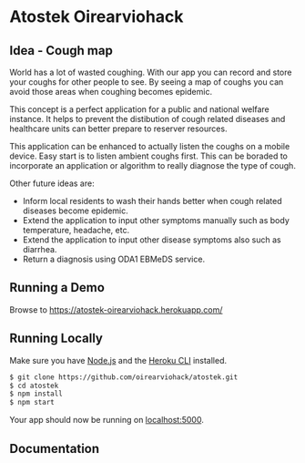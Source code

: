 # Atostek Oirearviohack

## Idea - Cough map

World has a lot of wasted coughing. With our app you can record and store your coughs for other people to see. By seeing a map of coughs you can avoid those areas when coughing becomes epidemic.

This concept is a perfect application for a public and national welfare instance. It helps to prevent the distibution of cough related diseases and healthcare units can better prepare to reserver resources.

This application can be enhanced to actually listen the coughs on a mobile device. Easy start is to listen ambient coughs first. This can be boraded to incorporate an application or algorithm to really diagnose the type of cough.

Other future ideas are:
- Inform local residents to wash their hands better when cough related diseases become epidemic.
- Extend the application to input other symptoms manually such as body temperature, headache, etc.
- Extend the application to input other disease symptoms also such as diarrhea.
- Return a diagnosis using ODA1 EBMeDS service.

## Running a Demo

Browse to https://atostek-oirearviohack.herokuapp.com/

## Running Locally

Make sure you have [Node.js](http://nodejs.org/) and the [Heroku CLI](https://cli.heroku.com/) installed.

```sh
$ git clone https://github.com/oirearviohack/atostek.git
$ cd atostek
$ npm install
$ npm start
```

Your app should now be running on [localhost:5000](http://localhost:5000/).

## Documentation


